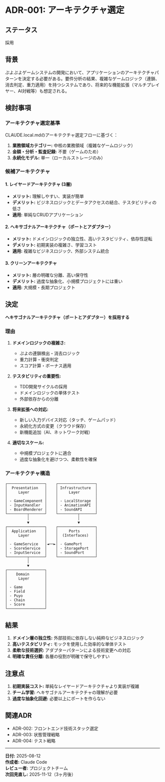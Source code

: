 # ADR-001: アーキテクチャ選定

## ステータス

採用

## 背景

ぷよぷよゲームシステムの開発において、アプリケーションのアーキテクチャパターンを決定する必要がある。要件分析の結果、複雑なゲームロジック（連鎖、消去判定、重力適用）を持つシステムであり、将来的な機能拡張（マルチプレイヤー、AI対戦等）も想定される。

## 検討事項

### アーキテクチャ選定基準

CLAUDE.local.mdのアーキテクチャ選定フローに基づく：

1. **業務領域カテゴリー:** 中核の業務領域（複雑なゲームロジック）
2. **金額・分析・監査記録:** 不要（ゲームのため）
3. **永続化モデル:** 単一（ローカルストレージのみ）

### 候補アーキテクチャ

#### 1. レイヤードアーキテクチャ (3層)
- **メリット:** 理解しやすい、実装が簡単
- **デメリット:** ビジネスロジックとデータアクセスの結合、テスタビリティの低さ
- **適用:** 単純なCRUDアプリケーション

#### 2. ヘキサゴナルアーキテクチャ（ポートとアダプター）
- **メリット:** ドメインロジックの独立性、高いテスタビリティ、依存性逆転
- **デメリット:** 初期実装の複雑さ、学習コスト
- **適用:** 複雑なビジネスロジック、外部システム統合

#### 3. クリーンアーキテクチャ
- **メリット:** 層の明確な分離、高い保守性
- **デメリット:** 過度な抽象化、小規模プロジェクトには重い
- **適用:** 大規模・長期プロジェクト

## 決定

**ヘキサゴナルアーキテクチャ（ポートとアダプター）を採用する**

### 理由

1. **ドメインロジックの複雑さ:** 
   - ぷよの連鎖検出・消去ロジック
   - 重力計算・衝突判定
   - スコア計算・ボーナス適用

2. **テスタビリティの重要性:**
   - TDD開発サイクルの採用
   - ドメインロジックの単体テスト
   - 外部依存からの分離

3. **将来拡張への対応:**
   - 新しい入力デバイス対応（タッチ、ゲームパッド）
   - 永続化方式の変更（クラウド保存）
   - 新機能追加（AI、ネットワーク対戦）

4. **適切なスケール:**
   - 中規模プロジェクトに適合
   - 過度な抽象化を避けつつ、柔軟性を確保

### アーキテクチャ構造

```
┌─────────────────┐    ┌─────────────────┐
│  Presentation   │    │ Infrastructure  │
│     Layer       │    │     Layer       │
│                 │    │                 │
│ - GameComponent │    │ - LocalStorage  │
│ - InputHandler  │    │ - AnimationAPI  │
│ - BoardRenderer │    │ - SoundAPI      │
└─────────┬───────┘    └─────────┬───────┘
          │                      │
          ▼                      ▼
┌─────────────────┐    ┌─────────────────┐
│  Application    │    │     Ports       │
│     Layer       │    │  (Interfaces)   │
│                 │    │                 │
│ - GameService   │◄──►│ - GamePort      │
│ - ScoreService  │    │ - StoragePort   │
│ - InputService  │    │ - SoundPort     │
└─────────┬───────┘    └─────────────────┘
          │
          ▼
┌─────────────────┐
│    Domain       │
│     Layer       │
│                 │
│ - Game          │
│ - Field         │
│ - Puyo          │
│ - Chain         │
│ - Score         │
└─────────────────┘
```

## 結果

1. **ドメイン層の独立性:** 外部技術に依存しない純粋なビジネスロジック
2. **高いテスタビリティ:** モックを使用した効率的な単体テスト
3. **柔軟な技術選択:** アダプターパターンによる技術変更への対応
4. **明確な責任分離:** 各層の役割が明確で保守しやすい

## 注意点

1. **初期実装コスト:** 単純なレイヤードアーキテクチャより実装が複雑
2. **チーム学習:** ヘキサゴナルアーキテクチャの理解が必要
3. **過度な抽象化回避:** 必要以上にポートを作らない

## 関連ADR

- ADR-002: フロントエンド技術スタック選定
- ADR-003: 状態管理戦略
- ADR-004: テスト戦略

---

**日付:** 2025-08-12  
**作成者:** Claude Code  
**レビュー者:** プロジェクトチーム  
**次回見直し:** 2025-11-12（3ヶ月後）